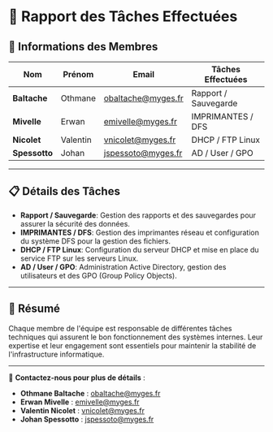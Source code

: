 # 📝 **Rapport des Tâches Effectuées**

## 📧 **Informations des Membres**

| **Nom**       | **Prénom**   | **Email**                      | **Tâches Effectuées**         |
|---------------|--------------|---------------------------------|-------------------------------|
| **Baltache**  | Othmane      | obaltache@myges.fr              | Rapport / Sauvegarde          |
| **Mivelle**   | Erwan        | emivelle@myges.fr               | IMPRIMANTES / DFS             |
| **Nicolet**   | Valentin     | vnicolet@myges.fr               | DHCP / FTP Linux              |
| **Spessotto** | Johan        | jspessoto@myges.fr              | AD / User / GPO               |

---

## 📋 **Détails des Tâches**

- **Rapport / Sauvegarde**: Gestion des rapports et des sauvegardes pour assurer la sécurité des données.
- **IMPRIMANTES / DFS**: Gestion des imprimantes réseau et configuration du système DFS pour la gestion des fichiers.
- **DHCP / FTP Linux**: Configuration du serveur DHCP et mise en place du service FTP sur les serveurs Linux.
- **AD / User / GPO**: Administration Active Directory, gestion des utilisateurs et des GPO (Group Policy Objects).

---

## 💼 **Résumé**

Chaque membre de l'équipe est responsable de différentes tâches techniques qui assurent le bon fonctionnement des systèmes internes. Leur expertise et leur engagement sont essentiels pour maintenir la stabilité de l'infrastructure informatique.

---

🔧 **Contactez-nous pour plus de détails** :

- **Othmane Baltache** : obaltache@myges.fr
- **Erwan Mivelle** : emivelle@myges.fr
- **Valentin Nicolet** : vnicolet@myges.fr
- **Johan Spessotto** : jspessoto@myges.fr
